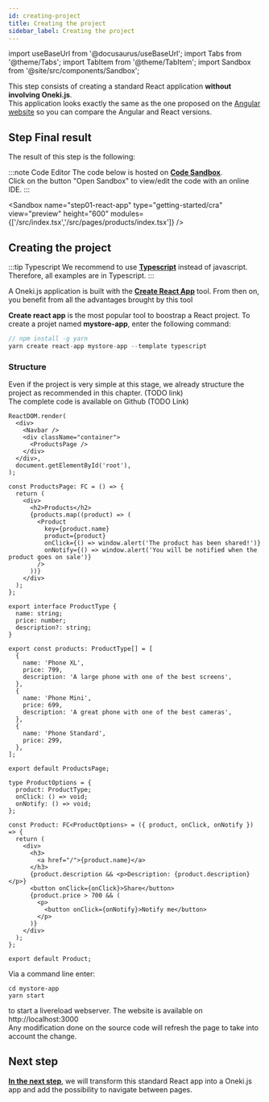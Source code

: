 ```yaml
---
id: creating-project
title: Creating the project
sidebar_label: Creating the project
---
```

import useBaseUrl from '@docusaurus/useBaseUrl';
import Tabs from '@theme/Tabs';
import TabItem from '@theme/TabItem';
import Sandbox from '@site/src/components/Sandbox';

This step consists of creating a standard React application **without involving Oneki.js**.<br/>
This application looks exactly the same as the one proposed on the [Angular website](https://angular.io/start) so you can compare the Angular and React versions.

## Step Final result
The result of this step is the following:

:::note Code Editor
The code below is hosted on **[Code Sandbox](http://codesandbox.io/)**. <br/>
Click on the button "Open Sandbox" to view/edit the code with an online IDE.
:::

<Sandbox 
  name="step01-react-app"
  type="getting-started/cra"
  view="preview"
  height="600" 
  modules={['/src/index.tsx','/src/pages/products/index.tsx']} 
/>


## Creating the project

:::tip Typescript
We recommend to use **[Typescript](https://www.typescriptlang.org/)** instead of javascript. Therefore, all examples are in Typescript.
:::

A Oneki.js application is built with the <b><a href="https://create-react-app.dev/">Create React App</a></b> tool. From then on, you benefit from all the advantages brought by this tool

 **Create react app** is the most popular tool to boostrap a React project. To create a projet named **mystore-app**, enter the following command:

```javascript
// npm install -g yarn
yarn create react-app mystore-app --template typescript
```

### Structure
Even if the project is very simple at this stage, we already structure the project as recommended in this chapter. (TODO link)<br/>
The complete code is available on Github (TODO Link)

```tsx title="src/index.tsx"
ReactDOM.render(
  <div>
    <Navbar />
    <div className="container">
      <ProductsPage />
    </div>
  </div>,
  document.getElementById('root'),
);
```

```tsx title="src/pages/products/index.tsx"
const ProductsPage: FC = () => {
  return (
    <div>
      <h2>Products</h2>
      {products.map((product) => (
        <Product
          key={product.name}
          product={product}
          onClick={() => window.alert('The product has been shared!')}
          onNotify={() => window.alert('You will be notified when the product goes on sale')}
        />
      ))}
    </div>
  );
};

export interface ProductType {
  name: string;
  price: number;
  description?: string;
}

export const products: ProductType[] = [
  {
    name: 'Phone XL',
    price: 799,
    description: 'A large phone with one of the best screens',
  },
  {
    name: 'Phone Mini',
    price: 699,
    description: 'A great phone with one of the best cameras',
  },
  {
    name: 'Phone Standard',
    price: 299,
  },
];

export default ProductsPage;
```

```tsx title="src/modules/products/components/Product.tsx"
type ProductOptions = {
  product: ProductType;
  onClick: () => void;
  onNotify: () => void;
};

const Product: FC<ProductOptions> = ({ product, onClick, onNotify }) => {
  return (
    <div>
      <h3>
        <a href="/">{product.name}</a>
      </h3>
      {product.description && <p>Description: {product.description}</p>}
      <button onClick={onClick}>Share</button>
      {product.price > 700 && (
        <p>
          <button onClick={onNotify}>Notify me</button>
        </p>
      )}
    </div>
  );
};

export default Product;
```

Via a command line enter:
```
cd mystore-app
yarn start
```
to start a livereload webserver. The website is available on http://localhost:3000<br/>
Any modification done on the source code will refresh the page to take into account the change.

## Next step
**[In the next step](navigation)**, we will transform this standard React app into a Oneki.js app and add the possibility to navigate between pages.

<!-- Please note that the ***App*** component automatically configures:
<ul>
  <li>a <b>BrowserRouter</b>: if a BrowserRouter is not what you expect, you can configure it via props passed to <b>App</b></li>
  <li>a <b>Redux store</b>: if you want to provide your own redux store, you can pass it as a prop to <b>App</b></li>
</ul> -->